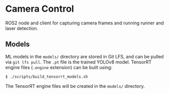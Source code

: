 # Camera Control

ROS2 node and client for capturing camera frames and running runner and laser detection.

## Models

ML models in the `models/` directory are stored in Git LFS, and can be pulled via `git lfs pull`. The `.pt` file is the trained YOLOv8 model. TensorRT engine files (`.engine` extension) can be built using:

    $ ./scripts/build_tensorrt_models.sh

The TensorRT engine files will be created in the `models/` directory.
